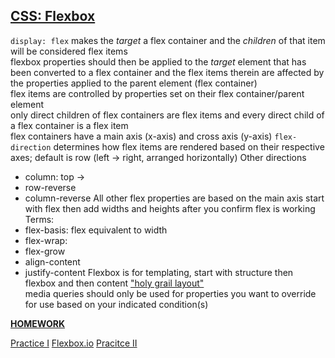 [CSS: Flexbox](https://git.generalassemb.ly/ga-wdi-lessons/css-flexbox)
------
`display: flex` makes the *target* a flex container and the *children* of that item will be considered flex items  
flexbox properties should then be applied to the *target* element that has been converted to a flex container and the flex items therein are affected by the properties applied to the parent element (flex container)   
flex items are controlled by properties set on their flex container/parent element  
only direct children of flex containers are flex items and every direct child of a flex container is a flex item  
flex containers have a main axis (x-axis) and cross axis (y-axis)
`flex-direction` determines how flex items are rendered based on their respective axes; default is row (left -> right, arranged horizontally)
Other directions
  - column: top ->
  - row-reverse
  - column-reverse
All other flex properties are based on the main axis
start with flex then add widths and heights after you confirm flex is working  
Terms: 
  - flex-basis: flex equivalent to width
  - flex-wrap: 
  - flex-grow
  - align-content
  - justify-content
Flexbox is for templating, start with structure then flexbox and then content
["holy grail layout"](https://git.generalassemb.ly/ga-wdi-lessons/css-flexbox#the-holy-grail-layout-5-minutes--130)  
media queries should only be used for properties you want to override for use based on your indicated condition(s)  

[**HOMEWORK**](https://git.generalassemb.ly/ga-wdi-lessons/css-flexbox#you-do-finish-for-hw-airbnb-30-minutes--220)

[Practice I](http://flexboxfroggy.com/)
[Flexbox.io](https://flexbox.io/)
[Pracitce II](https://git.generalassemb.ly/ga-wdi-exercises/hyrule_potion_shop)

